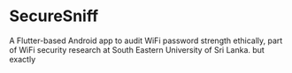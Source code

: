 # SecureSniff
A Flutter-based Android app to audit WiFi password strength ethically, part of WiFi security research at South Eastern University of Sri Lanka.
but exactly

